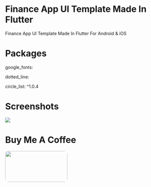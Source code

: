 # Finance App UI Template Made In Flutter
 Finance App UI Template Made In Flutter For Android & iOS

# Packages 
google_fonts:

dotted_line:

circle_list: ^1.0.4

# Screenshots

<img src="https://github.com/stevie1mat/Finance-App-UI-Template-Made-In-Flutter/blob/main/ss.png">

# Buy Me A Coffee
<a href="https://rzp.io/l/jlOOFVXJ"><img src="https://s3.ap-southeast-1.amazonaws.com/images.deccanchronicle.com/dc-Cover-u0b349upqugfio195s4lpk8144-20190213120303.Medi.jpeg" width="200" height="100" style="border-radius:10px"></a>

